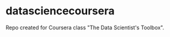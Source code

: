 datasciencecoursera
===================

Repo created for Coursera class "The Data Scientist's Toolbox".
